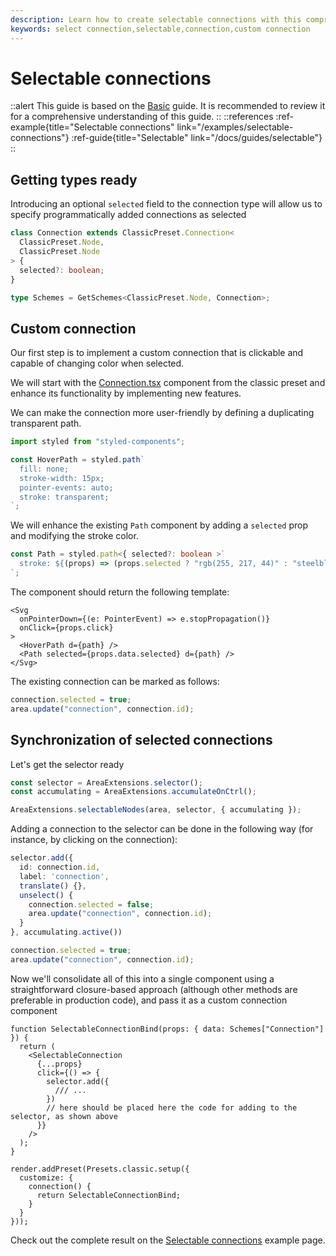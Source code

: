 ```yaml
---
description: Learn how to create selectable connections with this comprehensive guide. Follow step-by-step instructions and code snippets to modify your connection type to include an optional 'selected' field and programmatically select connections
keywords: select connection,selectable,connection,custom connection
---
```


# Selectable connections

::alert
This guide is based on the [Basic](/docs/guides/basic) guide. It is recommended to review it for a comprehensive understanding of this guide.
::
::references
:ref-example{title="Selectable connections" link="/examples/selectable-connections"}
:ref-guide{title="Selectable" link="/docs/guides/selectable"}
::

## Getting types ready

Introducing an optional `selected` field to the connection type will allow us to specify programmatically added connections as selected

```ts
class Connection extends ClassicPreset.Connection<
  ClassicPreset.Node,
  ClassicPreset.Node
> {
  selected?: boolean;
}

type Schemes = GetSchemes<ClassicPreset.Node, Connection>;
```

## Custom connection

Our first step is to implement a custom connection that is clickable and capable of changing color when selected.

We will start with the [Connection.tsx](https://github.com/retejs/react-plugin/blob/next/src/presets/classic/components/Connection.tsx) component from the classic preset and enhance its functionality by implementing new features.

We can make the connection more user-friendly by defining a duplicating transparent path.

```ts
import styled from "styled-components";

const HoverPath = styled.path`
  fill: none;
  stroke-width: 15px;
  pointer-events: auto;
  stroke: transparent;
`;
```

We will enhance the existing `Path` component by adding a `selected` prop and modifying the stroke color.

```ts
const Path = styled.path<{ selected?: boolean >`
  stroke: ${(props) => (props.selected ? "rgb(255, 217, 44)" : "steelblue")};
`;

```

The component should return the following template:

```tsx
<Svg
  onPointerDown={(e: PointerEvent) => e.stopPropagation()}
  onClick={props.click}
>
  <HoverPath d={path} />
  <Path selected={props.data.selected} d={path} />
</Svg>
```


The existing connection can be marked as follows:

```ts
connection.selected = true;
area.update("connection", connection.id);
```

## Synchronization of selected connections

Let's get the selector ready

```ts
const selector = AreaExtensions.selector();
const accumulating = AreaExtensions.accumulateOnCtrl();

AreaExtensions.selectableNodes(area, selector, { accumulating });
```

Adding a connection to the selector can be done in the following way (for instance, by clicking on the connection):

```ts
selector.add({
  id: connection.id,
  label: 'connection',
  translate() {},
  unselect() {
    connection.selected = false;
    area.update("connection", connection.id);
  }
}, accumulating.active())

connection.selected = true;
area.update("connection", connection.id);
```

Now we'll consolidate all of this into a single component using a straightforward closure-based approach (although other methods are preferable in production code), and pass it as a custom connection component

```tsx
function SelectableConnectionBind(props: { data: Schemes["Connection"] }) {
  return (
    <SelectableConnection
      {...props}
      click={() => {
        selector.add({
          /// ...
        })
        // here should be placed here the code for adding to the selector, as shown above
      }}
    />
  );
}

render.addPreset(Presets.classic.setup({
  customize: {
    connection() {
      return SelectableConnectionBind;
    }
  }
}));
```

Check out the complete result on the [Selectable connections](/examples/selectable-connections) example page.
